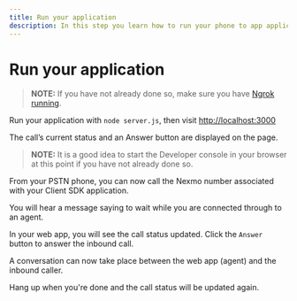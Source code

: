 ```yaml
---
title: Run your application
description: In this step you learn how to run your phone to app application.
---
```


# Run your application

> **NOTE:** If you have not already done so, make sure you have [Ngrok running](/client-sdk/tutorials/app-to-phone/prerequisites#how-to-run-ngrok).

Run your application with `node server.js`, then visit [http://localhost:3000](http://localhost:3000)

The call’s current status and an Answer button are displayed on the page.

> **NOTE:** It is a good idea to start the Developer console in your browser at this point if you have not already done so.

From your PSTN phone, you can now call the Nexmo number associated with your Client SDK application.

You will hear a message saying to wait while you are connected through to an agent.

In your web app, you will see the call status updated. Click the `Answer` button to answer the inbound call.

A conversation can now take place between the web app (agent) and the inbound caller.

Hang up when you're done and the call status will be updated again.